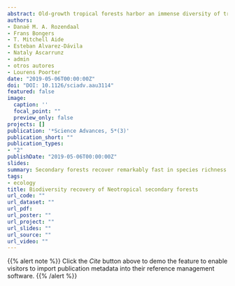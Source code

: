 ```yaml
---
abstract: Old-growth tropical forests harbor an immense diversity of tree species but are rapidly being cleared, while secondary forests that regrow on abandoned agricultural lands increase in extent. We assess how tree species richness and composition recover during secondary succession across gradients in environmental conditions and anthropogenic disturbance in an unprecedented multisite analysis for the Neotropics. Secondary forests recover remarkably fast in species richness but slowly in species composition. Secondary forests take a median time of five decades to recover the species richness of old-growth forest (80% recovery after 20 years) based on rarefaction analysis. Full recovery of species composition takes centuries (only 34% recovery after 20 years). A dual strategy that maintains both old-growth forests and species-rich secondary forests is therefore crucial for biodiversity conservation in human-modified tropical landscapes.
authors:
- Danaë M. A. Rozendaal
- Frans Bongers
- T. Mitchell Aide
- Esteban Alvarez-Dávila
- Nataly Ascarrunz
- admin
- otros autores
- Lourens Poorter
date: "2019-05-06T00:00:00Z"
doi: "DOI: 10.1126/sciadv.aau3114"
featured: false
image:
  caption: ''
  focal_point: ""
  preview_only: false
projects: []
publication: '*Science Advances, 5*(3)'
publication_short: ""
publication_types:
- "2"
publishDate: "2019-05-06T00:00:00Z"
slides: 
summary: Secondary forests recover remarkably fast in species richness but slowly in species composition. Secondary forests take a median time of five decades to recover the species richness of old-growth forest (80% recovery after 20 years) based on rarefaction analysis. Full recovery of species composition takes centuries (only 34% recovery after 20 years). A dual strategy that maintains both old-growth forests and species-rich secondary forests is therefore crucial for biodiversity conservation in human-modified tropical landscapes.
tags:
- ecology
title: Biodiversity recovery of Neotropical secondary forests
url_code: ""
url_dataset: ""
url_pdf: 
url_poster: ""
url_project: ""
url_slides: ""
url_source: ""
url_video: ""
---
```


{{% alert note %}}
Click the *Cite* button above to demo the feature to enable visitors to import publication metadata into their reference management software.
{{% /alert %}}

